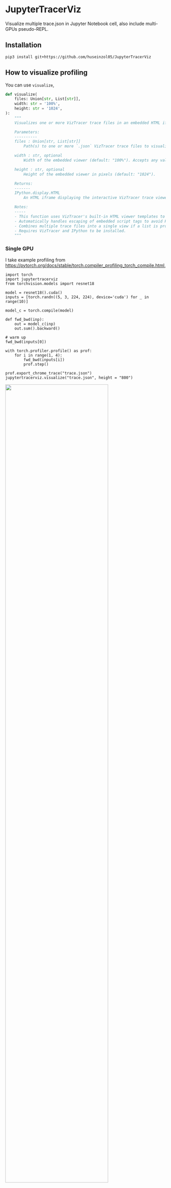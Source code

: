 # JupyterTracerViz

Visualize multiple trace.json in Jupyter Notebook cell, also include multi-GPUs pseudo-REPL.

## Installation

```
pip3 install git+https://github.com/huseinzol05/JupyterTracerViz
```

## How to visualize profiling

You can use `visualize`,

```python
def visualize(
    files: Union[str, List[str]], 
    width: str = '100%', 
    height: str = '1024',
):
    """
    Visualizes one or more VizTracer trace files in an embedded HTML iframe within a Jupyter Notebook.

    Parameters:
    ----------
    files : Union[str, List[str]]
        Path(s) to one or more `.json` VizTracer trace files to visualize. Can be a single file path or a list of file paths.

    width : str, optional
        Width of the embedded viewer (default: "100%"). Accepts any valid CSS width (e.g., "800px", "100%").

    height : str, optional
        Height of the embedded viewer in pixels (default: "1024").

    Returns:
    -------
    IPython.display.HTML
        An HTML iframe displaying the interactive VizTracer trace viewer within the notebook.

    Notes:
    -----
    - This function uses VizTracer's built-in HTML viewer templates to embed a rich profiling UI directly in the notebook.
    - Automatically handles escaping of embedded script tags to avoid HTML rendering issues.
    - Combines multiple trace files into a single view if a list is provided.
    - Requires VizTracer and IPython to be installed.
    """
```

### Single GPU

I take example profiling from https://pytorch.org/docs/stable/torch.compiler_profiling_torch_compile.html,

```python3
import torch
import jupytertracerviz
from torchvision.models import resnet18

model = resnet18().cuda()
inputs = [torch.randn((5, 3, 224, 224), device='cuda') for _ in range(10)]

model_c = torch.compile(model)

def fwd_bwd(inp):
    out = model_c(inp)
    out.sum().backward()

# warm up
fwd_bwd(inputs[0])

with torch.profiler.profile() as prof:
    for i in range(1, 4):
        fwd_bwd(inputs[i])
        prof.step()

prof.export_chrome_trace("trace.json")
jupytertracerviz.visualize("trace.json", height = "800")
```

<img width="80%" src="pic1.png">

After that you can import to HTML if you want,

```bash
jupyter nbconvert --to html single-gpu.ipynb
```

<img width="80%" src="website.png">

Full example at [single-gpu.ipynb](single-gpu.ipynb).

### Multi-GPUs

Sometime you want to profile trace from multiple GPUs,

```python
from accelerate import notebook_launcher
import time
import os
import jupytertracerviz
from glob import glob

def training_loop():
    
    import os
    
    world_size = int(os.environ['WORLD_SIZE'])
    local_rank = int(os.environ['LOCAL_RANK'])
    
    import torch
    import torch.nn as nn
    import torch.nn.functional as F
    from torch.distributed.tensor.parallel import parallelize_module, ColwiseParallel
    from torch.distributed.tensor import distribute_tensor
    from torch.distributed.device_mesh import init_device_mesh
    from torch.distributed.tensor.placement_types import Shard
    import torch.distributed as dist
    
    torch.cuda.set_device(local_rank)

    class FeedForward(nn.Module):
        def __init__(self, dim, hidden_dim):
            super().__init__()
            self.w1 = nn.Linear(dim, hidden_dim, bias=False)
            self.w2 = nn.Linear(hidden_dim, dim, bias=False)
            self.w3 = nn.Linear(dim, hidden_dim, bias=False)

        def forward(self, x):
            w1 = self.w1(x)
            w3 = self.w3(x)
            return self.w2(F.silu(w1) * w3)
    
    model = FeedForward(8192, 8192)
    device_mesh = init_device_mesh('cuda', (world_size,))
    linears = {name: ColwiseParallel(use_local_output = False) \
               for name, submodule in model.named_modules() \
               if isinstance(submodule, nn.Linear)}
    model = parallelize_module(model, device_mesh, linears)
    
    dummy_input = torch.randn(8192, 8192).cuda()
    
    if local_rank == 0:
        print(model.w3.weight.shape, model.w3.weight._local_tensor.shape)
    
    with torch.profiler.profile(
        activities=[
            torch.profiler.ProfilerActivity.CPU,
            torch.profiler.ProfilerActivity.CUDA,
        ],
        record_shapes = True, profile_memory = True,
    ) as prof:
        output = model(dummy_input)
    dist.barrier()
    time.sleep(local_rank * 0.1)
    print(local_rank, output.shape)
    dist.barrier()
    
    prof.export_chrome_trace(f'trace_{local_rank}.json')

notebook_launcher(training_loop, num_processes = 3, use_port = '29501')
jupytertracerviz.visualize(glob('trace_*.json'), height = "800")
```

<img width="80%" src="pic2.png">

Full example at [single-gpu.ipynb](single-gpu.ipynb).

## How to Multi-GPUs REPL

Debugging Multi-GPUs processing is hard to debug because it required to run as multiprocessing and not possible to REPL, but now you can!

First you must initialize using `init_multigpus_repl`,

```python
def init_multigpus_repl(
    num_gpus: int = None, 
    master_addr: str = "localhost", 
    master_port: str = "12355",
    print_on_rank: int = -1,
):
    """
    Initializes a multi-GPU interactive REPL environment, typically within a Jupyter notebook.
    
    Parameters:
    ----------
    num_gpus : int, optional
        Number of GPUs to initialize across. If None, uses all available GPUs.

    master_addr : str, optional
        The master node's address used for setting up the process group (default: "localhost").
        Required in multi-node setups.

    master_port : str, optional
        Port used for initializing the torch.distributed process group (default: "12355").
        Must be free on the master node.

    print_on_rank : int, optional
        Specifies which rank should handle printing to stdout.
        - If set to -1, all ranks print.
        - If set to a specific rank (e.g., 0), only that rank will output to stdout.
    """
```

```python
from jupytertracerviz import init_multigpus_repl, multigpus
init_multigpus_repl()

%%multigpus

model = torch.nn.Linear(10, 10).cuda(rank)

x = torch.randn(10, 10).cuda(rank)
output = model(x)

print(f"Rank {rank}: Output sum {output.sum().item()}")

%%multigpus

from torch.distributed.tensor.parallel import parallelize_module, ColwiseParallel
from torch.distributed.device_mesh import init_device_mesh

class FeedForward(nn.Module):
    def __init__(self, dim, hidden_dim):
        super().__init__()
        self.w1 = nn.Linear(dim, hidden_dim, bias=False)

    def forward(self, x):
        w1 = self.w1(x)

model = FeedForward(8192, 8192)
device_mesh = init_device_mesh('cuda', (3,))
linears = {name: ColwiseParallel(use_local_output = False) \
           for name, submodule in model.named_modules() \
           if isinstance(submodule, nn.Linear)}
model = parallelize_module(model, device_mesh, linears)

%%multigpus

print(model.w1.weight)
```

<img width="80%" src="pic3.png">

Full example at [multigpus-repl.ipynb](multigpus-repl.ipynb).

For more complex example,

1. DeepSpeed ZeRO 3, [deepspeed-zero3.ipynb](deepspeed-zero3.ipynb),

<img width="80%" src="pic4.png">

2. FSDP2 Fully Shard, [fsdp2.ipynb](fsdp2.ipynb)